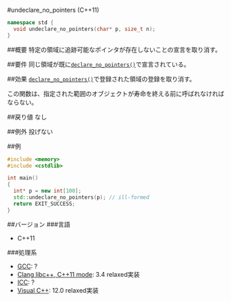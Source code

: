 #undeclare_no_pointers (C++11)
```cpp
namespace std {
  void undeclare_no_pointers(char* p, size_t n);
}
```

##概要
特定の領域に追跡可能なポインタが存在しないことの宣言を取り消す。


##要件
同じ領域が既に[`declare_no_pointers()`](./declare_no_pointers.md)で宣言されている。


##効果
[`declare_no_pointers()`](./declare_no_pointers.md)で登録された領域の登録を取り消す。

この関数は、指定された範囲のオブジェクトが寿命を終える前に呼ばれなければならない。


##戻り値
なし


##例外
投げない


##例
```cpp
#include <memory>
#include <cstdlib>

int main()
{
  int* p = new int[100];
  std::undeclare_no_pointers(p); // ill-formed
  return EXIT_SUCCESS;
}
```

##バージョン
###言語
- C++11

###処理系
- [GCC](/implementation#gcc.md): ?
- [Clang libc++, C++11 mode](/implementation#clang.md): 3.4 relaxed実装
- [ICC](/implementation#icc.md): ?
- [Visual C++](/implementation#visual_cpp.md): 12.0 relaxed実装
